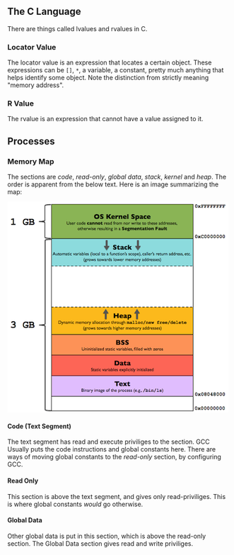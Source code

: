 ## The C Language
There are things called lvalues and rvalues in C. 

### Locator Value
The locator value is an expression that locates a certain object. These expressions can be `[]`, `*`, a variable, a constant, pretty much anything that helps identify some object. Note the distinction from strictly meaning "memory address".

### R Value
The rvalue is an expression that cannot have a value assigned to it.

## Processes

### Memory Map
The sections are *code*, *read-only*, *global data*, *stack*, *kernel* and *heap*. The order is apparent from the below text. Here is an image summarizing the map:

![](./mem.png)

#### Code (Text Segment)
The text segment has read and execute priviliges to the section. GCC Usually puts the code instructions and global constants here. There are ways of moving global constants to the *read-only* section, by configuring GCC.

#### Read Only
This section is above the text segment, and gives only read-priviliges. This is where global constants *would* go otherwise.

#### Global Data
Other global data is put in this section, which is above the read-only section. The Global Data section gives read and write priviliges.

#### 
